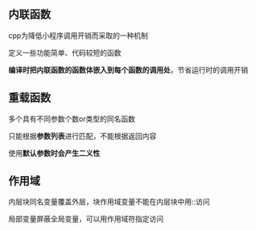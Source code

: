 ## 内联函数

cpp为降低小程序调用开销而采取的一种机制

定义一些功能简单、代码较短的函数

**编译时把内联函数的函数体嵌入到每个函数的调用处**，节省运行时的调用开销



## 重载函数

多个具有不同参数个数or类型的同名函数

只能根据**参数列表**进行匹配，不能根据返回内容

使用**默认参数时会产生二义性**



## 作用域

内层块同名变量覆盖外层，块作用域变量不能在内层块中用::访问

局部变量屏蔽全局变量，可以用作用域符指定访问